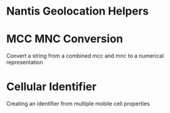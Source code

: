 # Nantis Geolocation Helpers

# MCC MNC Conversion
Convert a string from a combined mcc and mnc to a numerical representation

# Cellular Identifier
Creating an identifier from multiple mobile cell properties